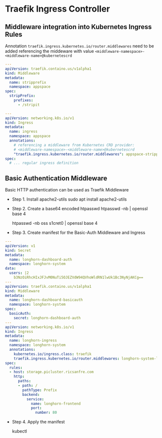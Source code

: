 # Traefik Ingress Controller


## Middleware integration into Kubernetes Ingress Rules

Annotation `traefik.ingress.kubernetes.io/router.middlewares` need to be added referencing the middeware with value
`<middleware-namespace>-<middleware-name>@kubernetescrd`

```yml
---
apiVersion: traefik.containo.us/v1alpha1
kind: Middleware
metadata:
  name: stripprefix
  namespace: appspace
spec:
  stripPrefix:
    prefixes:
      - /stripit

---
apiVersion: networking.k8s.io/v1
kind: Ingress
metadata:
  name: ingress
  namespace: appspace
  annotations:
    # referencing a middleware from Kubernetes CRD provider: 
    # <middleware-namespace>-<middleware-name>@kubernetescrd
    "traefik.ingress.kubernetes.io/router.middlewares": appspace-stripprefix@kubernetescrd
spec:
  # ... regular ingress definition
```

## Basic Authentication Middleware

Basic HTTP authentication can be used as Traefik Middleware

- Step 1. Install apache2-utils
      sudo apt install apache2-utils

- Step 2. Create a base64 encoded htpasswd
    htpasswd -nb <user> <passwd> | openssl base 4

    htpasswd -nb oss s1cret0 | openssl base 4
    
- Step 3. Create manifest for the Basic-Auth Middleware and Ingress

```yml
---
apiVersion: v1
kind: Secret
metadata:
  name: longhorn-dashboard-auth
  namespace: longhorn-system
data:
  users: |2
    b3NzOiRhcHIxJFJvM0NuTi5OJEZVdW94QVhoWldRN1lwUk1Bc3NyNjAKCg==
---
apiVersion: traefik.containo.us/v1alpha1
kind: Middleware
metadata:
  name: longhorn-dashboard-basicauth
  namespace: longhorn-system
spec:
  basicAuth:
    secret: longhorn-dashboard-auth
---
apiVersion: networking.k8s.io/v1
kind: Ingress
metadata:
  name: longhorn-ingress
  namespace: longhorn-system
  annotations:
    kubernetes.io/ingress.class: traefik
    traefik.ingress.kubernetes.io/router.middlewares: longhorn-system-longhorn-dashboard-basicauth@kubernetescrd
spec:
  rules:
  - host: storage.picluster.ricsanfre.com
    http:
      paths:
      - path: /
        pathType: Prefix
        backend:
          service:
            name: longhorn-frontend
            port:
              number: 80

```

- Step 4. Apply the manifest

    kubectl 